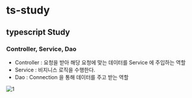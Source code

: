 # ts-study
## typescript Study

### Controller, Service, Dao
- Controller : 요청을 받아 해당 요청에 맞는 데이터를 Service 에 주입하는 역할
- Service : 비지니스 로직을 수행한다.
- Dao : Connection 을 통해 데이터를 주고 받는 역할

![1](https://user-images.githubusercontent.com/63203480/134304214-36d65c0b-5687-43e1-8520-393dce96ee41.png)
